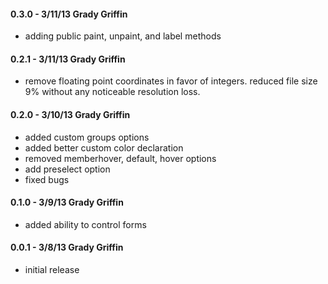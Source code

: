 #### 0.3.0 - 3/11/13 Grady Griffin

* adding public paint, unpaint, and label methods

#### 0.2.1 - 3/11/13 Grady Griffin

* remove floating point coordinates in favor of integers. reduced file size 9% without any noticeable resolution loss.

#### 0.2.0 - 3/10/13 Grady Griffin

* added custom groups options
* added better custom color declaration
* removed memberhover, default, hover options
* add preselect option
* fixed bugs

#### 0.1.0 - 3/9/13 Grady Griffin

* added ability to control forms

#### 0.0.1 - 3/8/13 Grady Griffin

* initial release